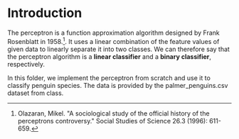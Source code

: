 # Introduction

The perceptron is a function approximation algorithm designed by Frank Rosenblatt in 1958.[^fn]. It uses a linear combination of the feature values of given data to linearly separate it into two classes. We can therefore say that the perceptron algorithm is a **linear classifier** and a **binary classifier**, respectively. 

In this folder, we implement the perceptron from scratch and use it to classify penguin species. The data is provided by the palmer_penguins.csv dataset from class.

[^fn]: Olazaran, Mikel. "A sociological study of the official history of the perceptrons controversy." Social Studies of Science 26.3 (1996): 611-659.